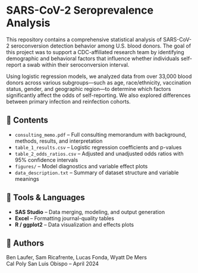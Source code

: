 # SARS-CoV-2 Seroprevalence Analysis

This repository contains a comprehensive statistical analysis of SARS-CoV-2 seroconversion detection behavior among U.S. blood donors. The goal of this project was to support a CDC-affiliated research team by identifying demographic and behavioral factors that influence whether individuals self-report a swab within their seroconversion interval.

Using logistic regression models, we analyzed data from over 33,000 blood donors across various subgroups—such as age, race/ethnicity, vaccination status, gender, and geographic region—to determine which factors significantly affect the odds of self-reporting. We also explored differences between primary infection and reinfection cohorts.

## 📂 Contents

- `consulting_memo.pdf` – Full consulting memorandum with background, methods, results, and interpretation  
- `table_1_results.csv` – Logistic regression coefficients and p-values  
- `table_2_odds_ratios.csv` – Adjusted and unadjusted odds ratios with 95% confidence intervals  
- `figures/` – Model diagnostics and variable effect plots  
- `data_description.txt` – Summary of dataset structure and variable meanings  

## 🔧 Tools & Languages

- **SAS Studio** – Data merging, modeling, and output generation  
- **Excel** – Formatting journal-quality tables  
- **R / ggplot2** – Data visualization and effects plots  

## 👥 Authors

Ben Laufer, Sam Ricafrente, Lucas Fonda, Wyatt De Mers  
Cal Poly San Luis Obispo – April 2024
